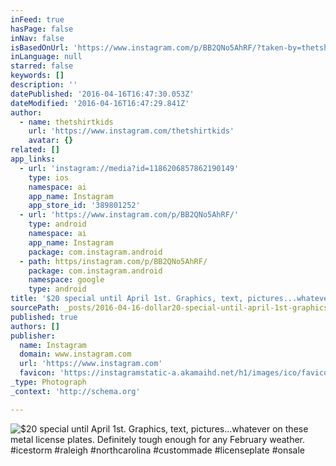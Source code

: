 ```yaml
---
inFeed: true
hasPage: false
inNav: false
isBasedOnUrl: 'https://www.instagram.com/p/BB2QNo5AhRF/?taken-by=thetshirtkids'
inLanguage: null
starred: false
keywords: []
description: ''
datePublished: '2016-04-16T16:47:30.053Z'
dateModified: '2016-04-16T16:47:29.841Z'
author:
  - name: thetshirtkids
    url: 'https://www.instagram.com/thetshirtkids'
    avatar: {}
related: []
app_links:
  - url: 'instagram://media?id=1186206857862190149'
    type: ios
    namespace: ai
    app_name: Instagram
    app_store_id: '389801252'
  - url: 'https://www.instagram.com/p/BB2QNo5AhRF/'
    type: android
    namespace: ai
    app_name: Instagram
    package: com.instagram.android
  - path: https/instagram.com/p/BB2QNo5AhRF/
    package: com.instagram.android
    namespace: google
    type: android
title: '$20 special until April 1st. Graphics, text, pictures...whatever on these metal license plates. Definitely tough enough for any February weather. #icestorm #raleigh #northcarolina #custommade #licenseplate #onsale'
sourcePath: _posts/2016-04-16-dollar20-special-until-april-1st-graphics-text-pictureswhat.md
published: true
authors: []
publisher:
  name: Instagram
  domain: www.instagram.com
  url: 'https://www.instagram.com'
  favicon: 'https://instagramstatic-a.akamaihd.net/h1/images/ico/favicon.ico/7cdab0872b15.ico'
_type: Photograph
_context: 'http://schema.org'

---
```

![$20 special until April 1st. Graphics, text, pictures...whatever on these metal license plates. Definitely tough enough for any February weather. #icestorm #raleigh #northcarolina #custommade #licenseplate #onsale](https://s3-us-west-2.amazonaws.com/the-grid-img/p/49525da6b10a92d921b63367cabf6a0cf0c51be4.jpg)